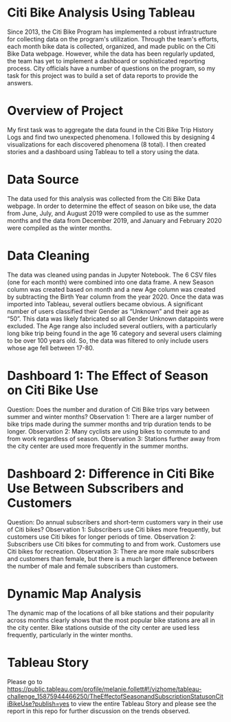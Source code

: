 # Citi Bike Analysis Using Tableau

Since 2013, the Citi Bike Program has implemented a robust infrastructure for collecting data on the program's utilization. Through the team's efforts, each month bike data is collected, organized, and made public on the Citi Bike Data webpage.  However, while the data has been regularly updated, the team has yet to implement a dashboard or sophisticated reporting process. City officials have a number of questions on the program, so my task for this project was to build a set of data reports to provide the answers.

# Overview of Project
My first task was to aggregate the data found in the Citi Bike Trip History Logs and find two unexpected phenomena.  I followed this by designing 4 visualizations for each discovered phenomena (8 total). I then created stories and a dashboard using Tableau to tell a story using the data.

# Data Source
The data used for this analysis was collected from the Citi Bike Data webpage. In order to determine the effect of season on bike use, the data from June, July, and August 2019 were compiled to use as the summer months and the data from December 2019,  and January and February 2020 were compiled as the winter months. 

# Data Cleaning
The data was cleaned using pandas in Jupyter Notebook. The 6 CSV files (one for each month) were combined into one data frame. A new Season column was created based on month and a new Age column was created by subtracting the Birth Year column from the year 2020.
Once the data was imported into Tableau, several outliers became obvious. A significant number of users classified their Gender as “Unknown” and their age as “50”. This data was likely fabricated so all Gender Unknown datapoints were excluded. The Age range also included several outliers, with a particularly long bike trip being found in the age 16 category and several users claiming to be over 100 years old. So, the data was filtered to only include users whose age fell between 17-80.

# Dashboard 1: The Effect of Season on Citi Bike Use
Question: Does the number and duration of Citi Bike trips vary between summer and winter months?
Observation 1: There are a larger number of bike trips made during the summer months and trip duration tends to be longer.
Observation 2: Many cyclists are using bikes to commute to and from work regardless of season.
Observation 3: Stations further away from the city center are used more frequently in the summer months.

# Dashboard 2: Difference in Citi Bike Use Between Subscribers and Customers
Question: Do annual subscribers and short-term customers vary in their use of Citi bikes?
Observation 1: Subscribers use Citi bikes more frequently, but customers use Citi bikes for longer periods of time.
Observation 2: Subscribers use Citi bikes for commuting to and from work. Customers use Citi bikes for recreation.
Observation 3: There are more male subscribers and customers than female, but there is a much larger difference between the number of male and female subscribers than customers.

# Dynamic Map Analysis
The dynamic map of the locations of all bike stations and their popularity across months clearly shows that the most popular bike stations are all in the city center.  Bike stations outside of the city center are used less frequently, particularly in the winter months.

# Tableau Story
Please go to https://public.tableau.com/profile/melanie.follett#!/vizhome/tableau-challenge_15875944466250/TheEffectofSeasonandSubscriptionStatusonCitiBikeUse?publish=yes to view the entire Tableau Story and please see the report in this repo for further discussion on the trends observed.
